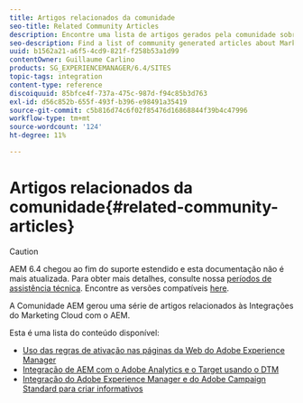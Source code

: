 ```yaml
---
title: Artigos relacionados da comunidade
seo-title: Related Community Articles
description: Encontre uma lista de artigos gerados pela comunidade sobre integrações do Marketing Cloud com o AEM.
seo-description: Find a list of community generated articles about Marketing Cloud integrations with AEM.
uuid: b1562a21-a6f5-4cd9-821f-f258b53a1d99
contentOwner: Guillaume Carlino
products: SG_EXPERIENCEMANAGER/6.4/SITES
topic-tags: integration
content-type: reference
discoiquuid: 85bfce4f-737a-475c-987d-f94c85b3d763
exl-id: d56c852b-655f-493f-b396-e98491a35419
source-git-commit: c5b816d74c6f02f85476d16868844f39b4c47996
workflow-type: tm+mt
source-wordcount: '124'
ht-degree: 11%

---
```


# Artigos relacionados da comunidade{#related-community-articles}

>[!CAUTION]
>
>AEM 6.4 chegou ao fim do suporte estendido e esta documentação não é mais atualizada. Para obter mais detalhes, consulte nossa [períodos de assistência técnica](https://helpx.adobe.com/br/support/programs/eol-matrix.html). Encontre as versões compatíveis [here](https://experienceleague.adobe.com/docs/).

A Comunidade AEM gerou uma série de artigos relacionados às Integrações do Marketing Cloud com o AEM.

Esta é uma lista do conteúdo disponível:

* [Uso das regras de ativação nas páginas da Web do Adobe Experience Manager](https://helpx.adobe.com/experience-manager/using/dtm.html)
* [Integração de AEM com o Adobe Analytics e o Target usando o DTM](https://helpx.adobe.com/experience-manager/using/integrate-digital-marketing-solutions.html)
* [Integração do Adobe Experience Manager e do Adobe Campaign Standard para criar informativos](https://helpx.adobe.com/experience-manager/using/aem_campaign.html)
